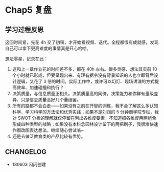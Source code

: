 # Chap5 复盘

## 学习过程反思

这回时间紧，先花 4h 交了初稿，才开始看视频、迭代。全程都很有成就感，发现自己可以拿下更高难度的事情真是开心哈哈。

想法零星，记录在此：

1. 这和上一章作业花的时间差不多，都在 40h 左右。很多灵感、想法其实前 10 个小时就已形成，但要呈现出来、有理有据令没有背景知识的人也立即背后设计逻辑，又花了 3 倍的时间。实际工作中，或许可以幻灯、现场讲演的方式提高效率、加速碰撞和执行？
2. 决策质量，与信息质量正相关。决策质量高的同侪，决策能力和你鲜有量级差异，只是信息质量高好几个量级罢。
3. 所有的路都不会白走——如果没有之前在开智的训练，我不会了解这么多认知科学、学习科学的方法论和优秀实践；如果不是刘润的 5 分钟商学院专栏，我对 SWOT 分析的理解就仅停留在列出各维度要素，不知道把各维度两两组合形成四种类型的战略；如果没有本科念园林设计留下的两把刷子，我很难快速作图改图表达想法。继续随心尝试咯~
4. 还是去做泛教育类的产品比较有优势。



## CHANGELOG 

- 180603 闪闪创建

